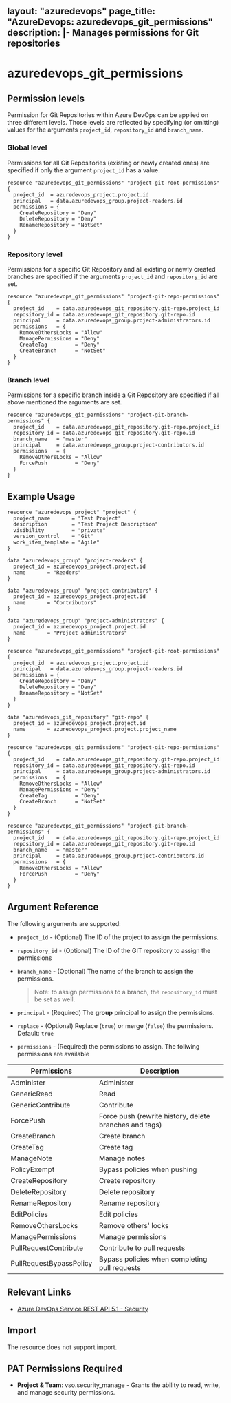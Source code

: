 layout: "azuredevops"
page_title: "AzureDevops: azuredevops_git_permissions"
description: |-
  Manages permissions for Git repositories
---

# azuredevops_git_permissions

## Permission levels

Permission for Git Repositories within Azure DevOps can be applied on three different levels.
Those levels are reflected by specifying (or omitting) values for the arguments `project_id`, `repository_id` and `branch_name`.

### Global level

Permissions for all Git Repositories (existing or newly created ones) are specified if only the argument `project_id` has a value.

```hcl
resource "azuredevops_git_permissions" "project-git-root-permissions" {
  project_id  = azuredevops_project.project.id
  principal   = data.azuredevops_group.project-readers.id
  permissions = {
    CreateRepository = "Deny"
    DeleteRepository = "Deny"
    RenameRepository = "NotSet"
  }
}
```

### Repository level

Permissions for a specific Git Repository and all existing or newly created branches are specified if the arguments `project_id` and `repository_id` are set.

```hcl
resource "azuredevops_git_permissions" "project-git-repo-permissions" {
  project_id    = data.azuredevops_git_repository.git-repo.project_id
  repository_id = data.azuredevops_git_repository.git-repo.id
  principal     = data.azuredevops_group.project-administrators.id
  permissions   = {
    RemoveOthersLocks = "Allow"
    ManagePermissions = "Deny"
    CreateTag         = "Deny"
    CreateBranch      = "NotSet"
  }
}
```

### Branch level

Permissions for a specific branch inside a Git Repository are specified if all above mentioned the arguments are set.

```hcl
resource "azuredevops_git_permissions" "project-git-branch-permissions" {
  project_id    = data.azuredevops_git_repository.git-repo.project_id
  repository_id = data.azuredevops_git_repository.git-repo.id
  branch_name   = "master"
  principal     = data.azuredevops_group.project-contributors.id
  permissions   = {
    RemoveOthersLocks = "Allow"
    ForcePush         = "Deny"
  }
}
```

## Example Usage

```hcl
resource "azuredevops_project" "project" {
  project_name       = "Test Project"
  description        = "Test Project Description"
  visibility         = "private"
  version_control    = "Git"
  work_item_template = "Agile"
}

data "azuredevops_group" "project-readers" {
  project_id = azuredevops_project.project.id
  name       = "Readers"
}

data "azuredevops_group" "project-contributors" {
  project_id = azuredevops_project.project.id
  name       = "Contributors"
}

data "azuredevops_group" "project-administrators" {
  project_id = azuredevops_project.project.id
  name       = "Project administrators"
}

resource "azuredevops_git_permissions" "project-git-root-permissions" {
  project_id  = azuredevops_project.project.id
  principal   = data.azuredevops_group.project-readers.id
  permissions = {
    CreateRepository = "Deny"
    DeleteRepository = "Deny"
    RenameRepository = "NotSet"
  }
}

data "azuredevops_git_repository" "git-repo" {
  project_id = azuredevops_project.project.id
  name       = azuredevops_project.project.project_name
}

resource "azuredevops_git_permissions" "project-git-repo-permissions" {
  project_id    = data.azuredevops_git_repository.git-repo.project_id
  repository_id = data.azuredevops_git_repository.git-repo.id
  principal     = data.azuredevops_group.project-administrators.id
  permissions   = {
    RemoveOthersLocks = "Allow"
    ManagePermissions = "Deny"
    CreateTag         = "Deny"
    CreateBranch      = "NotSet"
  }
}

resource "azuredevops_git_permissions" "project-git-branch-permissions" {
  project_id    = data.azuredevops_git_repository.git-repo.project_id
  repository_id = data.azuredevops_git_repository.git-repo.id
  branch_name   = "master"
  principal     = data.azuredevops_group.project-contributors.id
  permissions   = {
    RemoveOthersLocks = "Allow"
    ForcePush         = "Deny"
  }
}
```

## Argument Reference

The following arguments are supported:

* `project_id` - (Optional) The ID of the project to assign the permissions.
* `repository_id` - (Optional) The ID of the GIT repository to assign the permissions
* `branch_name` - (Optional) The name of the branch to assign the permissions. 

   > Note: to assign permissions to a branch, the `repository_id` must be set as well.

* `principal` - (Required) The **group** principal to assign the permissions.
* `replace` - (Optional) Replace (`true`) or merge (`false`) the permissions. Default: `true`
* `permissions` - (Required) the permissions to assign. The follwing permissions are available


| Permissions             | Description                                            |
|-------------------------|--------------------------------------------------------|
| Administer              | Administer                                             |
| GenericRead             | Read                                                   |
| GenericContribute       | Contribute                                             |
| ForcePush               | Force push (rewrite history, delete branches and tags) |
| CreateBranch            | Create branch                                          |
| CreateTag               | Create tag                                             |
| ManageNote              | Manage notes                                           |
| PolicyExempt            | Bypass policies when pushing                           |
| CreateRepository        | Create repository                                      |
| DeleteRepository        | Delete repository                                      |
| RenameRepository        | Rename repository                                      |
| EditPolicies            | Edit policies                                          |
| RemoveOthersLocks       | Remove others' locks                                   |
| ManagePermissions       | Manage permissions                                     |
| PullRequestContribute   | Contribute to pull requests                            |
| PullRequestBypassPolicy | Bypass policies when completing pull requests          |

## Relevant Links

* [Azure DevOps Service REST API 5.1 - Security](https://docs.microsoft.com/en-us/rest/api/azure/devops/security/?view=azure-devops-rest-5.1)

## Import

The resource does not support import.

## PAT Permissions Required

- **Project & Team**: vso.security_manage - Grants the ability to read, write, and manage security permissions.
